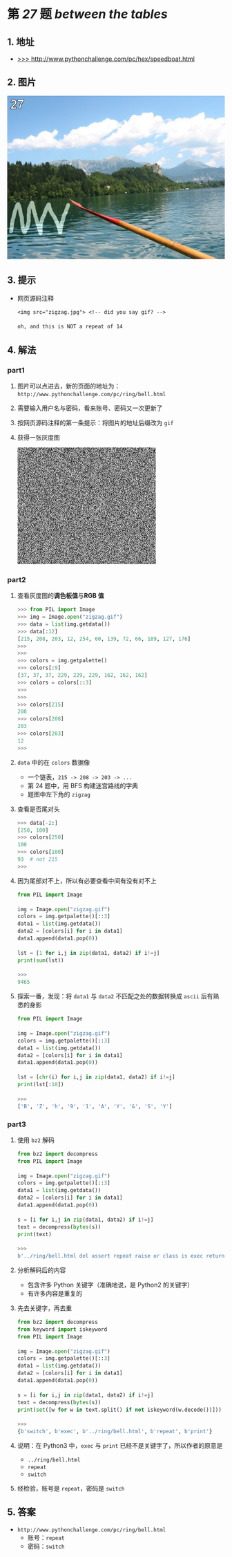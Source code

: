 # 第 *27* 题 *between the tables*

## 1. 地址

- <a href="http://www.pythonchallenge.com/pc/hex/speedboat.html" target="_blank">>>> http://www.pythonchallenge.com/pc/hex/speedboat.html</a>

## 2. 图片

![zigzag](.\imgs\27_zigzag.jpg)

## 3. 提示

- 网页源码注释

   ```txt
   <img src="zigzag.jpg"> <!-- did you say gif? -->
   
   oh, and this is NOT a repeat of 14
   ```

## 4. 解法

### part1

1. 图片可以点进去，新的页面的地址为：`http://www.pythonchallenge.com/pc/ring/bell.html`
2. 需要输入用户名与密码，看来账号、密码又一次更新了
3. 按网页源码注释的第一条提示：将图片的地址后缀改为 `gif`
4. 获得一张灰度图

    ![zigzag](.\imgs\27_zigzag.gif)

### part2

1. 查看灰度图的**调色板值**与**RGB 值**

    ```python
    >>> from PIL import Image
    >>> img = Image.open("zigzag.gif")
    >>> data = list(img.getdata())
    >>> data[:12]
    [215, 208, 203, 12, 254, 60, 139, 72, 66, 189, 127, 176]
    >>> 
    >>> 
    >>> colors = img.getpalette()
    >>> colors[:9]
    [37, 37, 37, 229, 229, 229, 162, 162, 162]
    >>> colors = colors[::3]
    >>> 
    >>> 
    >>> colors[215]
    208
    >>> colors[208]
    203
    >>> colors[203]
    12
    >>> 
    ```

2. `data` 中的在 `colors` 数据像
    - 一个链表，`215 -> 208 -> 203 -> ...`
    - 第 24 题中，用 BFS 构建迷宫路线的字典
    - 题图中左下角的 `zigzag`

3. 查看是否尾对头

    ```python
    >>> data[-2:]
    [250, 100]
    >>> colors[250]
    100
    >>> colors[100]
    93  # not 215
    >>> 
    ```

4. 因为尾部对不上，所以有必要查看中间有没有对不上

    ```python
    from PIL import Image
    
    img = Image.open("zigzag.gif")
    colors = img.getpalette()[::3]
    data1 = list(img.getdata())
    data2 = [colors[i] for i in data1]
    data1.append(data1.pop(0))
    
    lst = [1 for i,j in zip(data1, data2) if i!=j]
    print(sum(lst))
    
    >>>
    9465
    ```

5. 探索一番，发现：将 `data1` 与 `data2` 不匹配之处的数据转换成 `ascii` 后有熟悉的身影

    ```python
    from PIL import Image
    
    img = Image.open("zigzag.gif")
    colors = img.getpalette()[::3]
    data1 = list(img.getdata())
    data2 = [colors[i] for i in data1]
    data1.append(data1.pop(0))
    
    lst = [chr(i) for i,j in zip(data1, data2) if i!=j]
    print(lst[:10])
    
    >>>
    ['B', 'Z', 'h', '9', '1', 'A', 'Y', '&', 'S', 'Y']
    ```

### part3

1. 使用 `bz2` 解码

    ```python
    from bz2 import decompress
    from PIL import Image
    
    img = Image.open("zigzag.gif")
    colors = img.getpalette()[::3]
    data1 = list(img.getdata())
    data2 = [colors[i] for i in data1]
    data1.append(data1.pop(0))
    
    s = [i for i,j in zip(data1, data2) if i!=j]
    text = decompress(bytes(s))
    print(text)
    
    >>>
    b'../ring/bell.html del assert repeat raise or class is exec return except print return switch from exec repeat else not while assert or class class break except assert yield finally ../ring/bell.html assert ../ring/bell.html ...
    ```

2. 分析解码后的内容
    - 包含许多 Python 关键字（准确地说，是 Python2 的关键字）
    - 有许多内容是重复的

3. 先去关键字，再去重

    ```python
    from bz2 import decompress
    from keyword import iskeyword
    from PIL import Image
    
    img = Image.open("zigzag.gif")
    colors = img.getpalette()[::3]
    data1 = list(img.getdata())
    data2 = [colors[i] for i in data1]
    data1.append(data1.pop(0))
    
    s = [i for i,j in zip(data1, data2) if i!=j]
    text = decompress(bytes(s))
    print(set([w for w in text.split() if not iskeyword(w.decode())]))
    
    >>>
    {b'switch', b'exec', b'../ring/bell.html', b'repeat', b'print'}
    ```

4. 说明：在 Python3 中，`exec` 与 `print` 已经不是关键字了，所以作者的原意是
    - `../ring/bell.html`
    - `repeat`
    - `switch`

5. 经检验，账号是 `repeat`，密码是 `switch`

## 5. 答案

- `http://www.pythonchallenge.com/pc/ring/bell.html`
    - 账号：`repeat`
    - 密码：`switch`